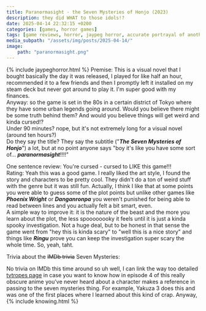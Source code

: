 ```yaml
---
title: Paranormasight - the Seven Mysteries of Honjo (2023)
description: they did WHAT to those idols!?
date: 2025-04-14 22:32:15 +0200
categories: [games, horror games]
tags: [game reviews, horror, jaypeg horror, accurate portrayal of another country, anime, cool weird crap, folk horror, hidden ghosts, just shaman stuff, let's think our way out, long hair is scary, time shenanigans, vhs nostalgia, wrong place wrong face, they don't say the title]
media_subpath: "/assets/img/posts/2025-04-14/"
image:
    path: "paranormasight.png"
---
```

{% include jaypeghorror.html %}
<span class="reviewsection">Premise:</span> This is a visual novel that I bought basically the day it was released, I played for like half an hour, recommended it to a few friends and then I promptly left it installed on my steam deck but never got around to play it. I'm super good with my finances.<br/>Anyway: so the game is set in the 80s in a certain district of Tokyo where they have some urban legends going around. Would you believe there might be some truth behind them? And would you believe things will get weird and kinda cursed!?<br/>
<span class="reviewsection">Under 90 minutes?</span> nope, but it's not extremely long for a visual novel (around ten hours?)<br/>
<span class="reviewsection">Do they say the title?</span> They say the subtitle ("***The Seven Mysteries of Honjo***") a lot, but at no point anyone says "boy it's like you have some sort of... ***paranormasight***!!!!"

<span class="reviewsection">One sentence review:</span> You're cursed - cursed to LIKE this game!!!<br/>
<span class="reviewsection">Rating:</span> Yeah this was a good game. I really liked the art style, I found the story and characters to be pretty cool. They didn't do a ton of weird stuff with the genre but it was still fun. Actually, I think I like that at some points you were able to guess some of the plot points but unlike other games like ***Phoenix Wright*** or ***Danganronpa*** you weren't punished for being able to read between lines and you actually felt a bit smart, even.<br/>
<span class="reviewsection">A simple way to improve it:</span> it is the nature of the beast and the more you learn about the plot, the less spoooooooky it feels until it is just a kinda spooky investigation. Not a huge deal, but to be honest in that sense the game went from "hey this is kinda scary" to "well this is a nice story" and things like ***Ringu*** prove you can keep the investigation super scary the whole time. So, yeah, taht.

<span class="reviewsection">Trivia about the ~~IMDb trivia~~ Seven Mysteries:</span>

No trivia on IMDb this time around so uh well, I can link the way too detailed [tvtropes page](https://tvtropes.org/pmwiki/pmwiki.php/Main/TheSevenMysteries) in case you want to know how in episode 4 of this really obscure anime you've never heard about a character makes a reference in passing to the seven mysteries thing. For example, Yakuza 3 does this and was one of the first places where I learned about this kind of crap. Anyway,
{% include knowing.html %}
